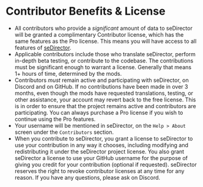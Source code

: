 # Contributor Benefits & License

-   All contributors who provide a *significant* amount of data to seDirector will be granted a complimentary Contributor license, which has the same features as the Pro license. This means you will have access to all features of [seDirector](https://github.com/seDirector/App/wiki/Pro-Edition).
-   Applicable contributors include those who translate seDirector, perform in-depth beta testing, or contribute to the codebase. The contributions must be significant enough to warrant a license. Generally that means 1+ hours of time, determined by the mods.
-   Contributors _must_ remain active and participating with seDirector, on Discord and on GitHub. If no contributions have been made in over 3 months, even though the mods have requested translations, testing, or other assistance, your account may revert back to the free license. This is in order to ensure that the project remains active and contributors are participating. You can always purchase a Pro license if you wish to continue using the Pro features.
-   Your username will be mentioned in seDirector, on the `Help > About` screen under the `Contributors` section.
-   When you contribute to seDirector, you grant a license to seDirector to use your contribution in any way it chooses, including modifying and redistributing it under the seDirector project license. You also grant seDirector a license to use your GitHub username for the purpose of giving you credit for your contribution (optional if requested). seDirector reserves the right to revoke contributor licenses at any time for any reason. If you have any questions, please ask on Discord.
